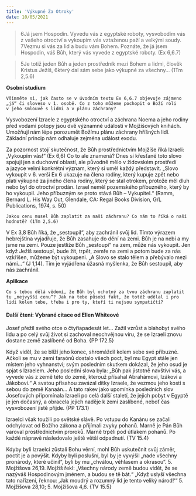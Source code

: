 ```yaml
---
title: 'Výkupné Za Otroky'
date: 10/05/2021
---
```


> <p></p>
> 6Já jsem Hospodin. Vyvedu vás z egyptské roboty, vysvobodím vás z vašeho otroctví a vykoupím vás vztaženou paží a velkými soudy. 7Vezmu si vás za lid a budu vám Bohem. Poznáte, že já jsem Hospodin, váš Bůh, který vás vyvede z egyptské roboty. (Ex 6,6.7)

> <p></p>
> 5Je totiž jeden Bůh a jeden prostředník mezi Bohem a lidmi, člověk Kristus Ježíš, 6který dal sám sebe jako výkupné za všechny… (1Tm 2,5.6)

**Osobní studium**

`Všimněte si, jak často se v úvodním textu Ex 6,6.7 objevuje zájmeno „já“ či sloveso v 1. osobě. Co z toho můžeme pochopit o Boží roli v jeho smlouvě s lidmi a v plánu záchrany?`

Vysvobození Izraele z egyptského otroctví a záchrana Noema a jeho rodiny před vodami potopy jsou dvě významné události v Mojžíšových knihách. Umožňují nám lépe porozumět Božímu plánu záchrany hříšných lidí. Základní princip nám odhaluje zejména událost exodu.

Za pozornost stojí skutečnost, že Bůh prostřednictvím Mojžíše říká Izraeli: „Vykoupím vás!“ (Ex 6,6) Co to ale znamená? Dnes si křesťané toto slovo spojují jen s duchovní oblastí, ale původně mělo v židovském prostředí a jazyce velmi konkrétní význam, který si uměl každý představit. „Slovo vykoupit v 6. verši Ex 6 ukazuje na člena rodiny, který kupuje zpět nebo platí výkupné za jiného člena rodiny, který se stal otrokem, protože měl dluh nebo byl do otroctví prodán. Izrael neměl pozemského příbuzného, který by ho vykoupil. Jeho příbuzným se proto stává Bůh – Vykupitel.“ (Ramm, Bernard L. His Way Out, Glendale, CA: Regal Books Division, G/L Publications, 1974, s. 50)

`Jakou cenu musel Bůh zaplatit za naši zá­chranu? Co nám to říká o naší hodnotě? (1Tm 2,5.6)`

V Ex 3,8 Bůh říká, že „sestoupil“, aby zachránil svůj lid. Tímto výrazem hebrejština vyjadřuje, že Bůh zasahuje do dění na zemi. Bůh je na nebi a my jsme na zemi. Pouze jestliže Bůh „sestoupí“ na zem, může nás vykoupit. Jen když Ježíš sestoupí, bude žít, trpět, zemře na zemi a potom bude za nás vzkříšen, můžeme být vykoupeni. „A Slovo se stalo tělem a přebývalo mezi námi…“ (J 1,14). Tím je vyjádřena úžasná myšlenka, že Bůh sestoupil, aby nás zachránil.

**Aplikace**

`Co s tebou dělá vědomí, že Bůh byl ochotný za tvou záchranu zaplatit tu „nejvyšší cenu“? Jak na tebe působí fakt, že totéž udělal i pro lidi kolem tebe, třeba i pro ty, kteří ti nejsou sympatičtí?`

#### Další čtení: Vybrané citace od Ellen Whiteové

Josef přežil svého otce o čtyřiapadesát let... Zažil vzrůst a blahobyt svého lidu a po celý svůj život si zachoval neochvějnou víru, že se Izraeli znovu dostane země zaslíbené od Boha. {PP 172.5}

Když viděl, že se blíží jeho konec, shromáždil kolem sebe své příbuzné. Ačkoli se mu v zemi faraónů dostalo všech poct, byl mu Egypt stále jen místem jeho vyhnanství; svým posledním skutkem dokázal, že jeho osud je spjat s Izraelem. Jeho poslední slova byla: „Bůh pak jistotně navštíví vás, a vyvede vás z země této do země, kterouž přísahal Abrahámovi, Izákovi a Jákobovi.“ A svatou přísahou zavázal dítky Izraele, že vezmou jeho kosti s sebou do země Kanaán... A tato rakev jako upomínka posledních slov Josefových připomínala Izraeli po celá další staletí, že jejich pobyt v Egyptě je jen dočasný, a obracela jejich naděje k zemi zaslíbené, neboť čas vysvobození jistě přijde. {PP 173.1}

Izraelci však toužili po světské slávě. Po vstupu do Kanánu se začali odchylovat od Božího zákona a přijímali zvyky pohanů. Marně je Pán Bůh varoval prostřednictvím proroků. Marně trpěli pod útlakem pohanů. Po každé nápravě následovalo ještě větší odpadnutí. {TV 15.4}

Kdyby byli Izraelci zůstali Bohu věrní, mohl Bůh uskutečnit svůj záměr, poctít je a povýšit. Kdyby byli poslušní, byl by je vyvýšil „nade všechny pronárody, které učinil“, byli by mu „chválou, věhlasem a okrasou“. 5. Mojžíšova 26,19. Mojžíš řekl: „Všechny národy země budou vidět, že se nazýváš Hospodinovým jménem, a budou se tě bát.“ „Když uslyší všechna tato nařízení, řeknou: ‚Jak moudrý a rozumný lid je tento veliký národ!‘“ 5. Mojžíšova 28,10; 5. Mojžíšova 4,6. {TV 15.5}